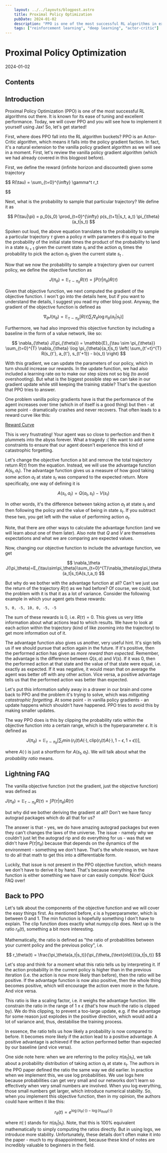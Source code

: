 ```yaml
---
    layout: ../../layouts/blogpost.astro
    title: Proximal Policy Optimization
    pubDate: 2024-01-02
    description: "PPO is one of the most successful RL algorithms in existance and in this blog post you will learn all about it!"
    tags: ["reinforcement learning", "deep learning", "actor-critic"]
---
```


# Proximal Policy Optimization

2024-01-02

## Contents

## Introduction

Proximal Policy Optimization (PPO) is one of the most successful RL algorithms out there. It is known for its ease of tuning and excellent performance. Today, we will cover PPO and you will see how to implement it yourself using Jax! So, let's get started!

First, where does PPO fall into the RL algorithm buckets? PPO is an Actor-Critic algorithm, which means it falls into the policy gradient faction. In fact, it's a natural extension to the vanilla policy gradient algorithm as we will see in a moment. First, let's review the vanilla policy gradient algorithm (which we had already covered in this blogpost before).

First, we define the reward (infinite horizon and discounted) given some trajectory

$$
R(\tau) = \sum_{t=0}^{\infty} \gamma^t r_t


$$

Next, what is the probability to sample that particular trajectory? We define it as

$$
P(\tau|\pi) = p_0(s_0) \prod_{t=0}^{\infty} p(s_{t+1}|s_t, a_t) \pi_{\theta}(a_t|s_t)
$$

Spoken out loud, the above equation translates to the probability to sample a particular trajectory $\tau$ given a policy $\pi$ with parameters $\theta$ is equal to the the probability of the initial state times the product of the probability to land in a state $s_{t+1}$ given the current state $s_t$ and the action $a_t$ times the probability to pick the action $a_t$ given the current state $s_t$ .

Now that we now the probability to sample a trajectory given our current policy, we define the objective function as

$$
J(\pi_{\theta}) = \mathbb{E}_{\tau \sim \pi_{\theta}} R(\tau) = \int P(\tau|\pi_{\theta}) R(\tau)
$$

Given that objective function, we next computed the gradient of the objective function. I won't go into the details here, but if you want to understand the details, I suggest you read my other blog post. Anyway, the gradient of the objective function is defined as

$$
\nabla_{\theta} J(\pi_{\theta}) = \mathbb{E}_{\tau \sim \pi_{\theta}} \left[ R(\tau) \sum_{t} \nabla_{\theta} \log \pi_{\theta}(a_t|s_t) \right]
$$

Furthermore, we had also improved this objective function by including a baseline in the form of a value network, like so:

$$
\nabla_{\theta} J(\pi_{\theta}) = \mathbb{E}_{\tau \sim \pi_{\theta}} \sum_{t=0}^{T} \nabla_{\theta} \log \pi_{\theta}(a_t|s_t) \left( \sum_{t'=t}^{T} R(s_{t'}, a_{t'}, s_{t'+1}) - b(s_t) \right)
$$

With this gradient, we can update the parameters of our policy, which in turn should increase our rewards. In the update function, we had also included a learning rate αα to make our step sizes not so big (to avoid overshooting). But what is the biggest possible step we can take in our gradient update while still keeping the training stable? That's the question that PPO tries to answer.

One problem vanilla policy gradients have is that the performance of the agent increases over time (which in of itself is a good thing) but then - at some point - dramatically crashes and never recovers. That often leads to a reward curve like this:

[Reward Curve](/posts/ppo/Figure_1.png)

This is very frustrating! Your agent was so close to perfection and then it plummets into the abyss forever. What a tragedy :( We want to add some constraints to ensure that our agent doesn't experience this kind of catastrophic forgetting.

Let's change the objective function a bit and remove the total trajectory return $R(\tau)$ from the equation. Instead, we will use the advantage function $A(s_t,a_t)$. The advantage function gives us a measure of how good taking some action $a_t$ at state $s_t$ was compared to the expected return. More specifically, one way of defining it is

$$
A(s_t,a_t)=Q(a_t,s_t)-V(s_t)
$$

In other words, it's the difference between taking action $a_t$ at state $s_t$ and then following the policy and the value of being in state $s_t$. If you subtract these two, you get left with the value of performing action $a_t$.

Note, that there are other ways to calculate the advantage function (and we will learn about one of them later). Also note that $Q$ and $V$ are themselves expectations and what we are comparing are expected values.

Now, changing our objective function to include the advantage function, we get

$$
\nabla_\theta J(\pi_\theta)=E_{\tau\sim\pi_\theta}\sum_{t=0}^{T}\nabla_\theta\log\pi_\theta(a_t|s_t)A(s_t,a_t)
$$

But why do we bother with the advantage function at all? Can't we just use the return of the trajectory $R(\tau)$ as we had before? Of course, we could, but the problem with it is that it as a lot of variance. Consider the following example in which your agent gets these rewards:

```
5, 0, -5, 10, 0, -5, -5
```

The sum of these rewards is 0, i.e. $R(\tau) = 0$. This gives us very little
information about what actions lead to which results. We have to look at
each action within the trajectory (kind of like zooming into the trajectory)
to get more information out of it.

The advantage function also gives us another, very useful hint. It's sign
tells us if we should pursue that action again in the future. If it's positive,
then the performed action has given as _more reward than expected_.
Remember, the advantage is the difference between $Q(s, a)$ and $V(s)$.
If it was 0, then the performed action at that state and the value of that
state were equal, i.e. exactly as expected. If it was negative, it would mean
that on average the agent was better off with any other action. Vice versa,
a positive advantage tells us that the performed action was better than
expected.

Let's put this information safely away in a drawer in our brain and come
back to PPO and the problem it's trying to solve, which was _mitigating
catastrophic forgetting_. At some point - in vanilla policy gradients - an
update happens which shouldn't have happened. PPO tries to avoid this
by making smaller updates.

The way PPO does is this by clipping the probability ratio within the
objective function into a certain range, which is the hyperparameter $\epsilon$. It
is defined as

$$
J(\pi_\theta) = \mathbb{E}_{\tau \sim \pi_\theta} \left[ \sum_{t} \min(r_t(t)A(·), \text{clip}(r_t(t)A(·), 1 - \epsilon, 1 + \epsilon)) \right],
$$

where $A(·)$ is just a shortform for $A(s_t, a_t)$. We will talk about what the
_probability ratio_ means.

## Lightning FAQ

The vanilla objective function (not the gradient, just the objective function) was defined as

$J(\pi_\theta) = \mathbb{E}_{\tau \sim \pi_\theta} R(\tau) = \int P(\tau|\pi_\theta)R(\tau)$

but why did we bother deriving the gradient at all? Don't we have fancy autograd packages which do all that for us?

The answer is that - yes, we do have amazing autograd packages but even they can't changes the laws of the universe. The issue - namely why we couldn't just let the autograd rip and do everything for us - was that we didn't have $P(\tau|\pi_\theta)$ because that depends on the dynamics of the environment - something we don't have. That's the whole reason, we have to do all that math to get this into a differentiable form.

Luckily, that issue is not present in the PPO objective function, which means we don't have to derive it by hand. That's because everything in the function is either something we have or can easily compute. Nice! Quick FAQ over!

## Back to PPO

Let's talk about the components of the objective function and we will cover the easy things first. As mentioned before, $\epsilon$ is a hyperparameter, which is between 0 and 1. The min function is hopefully something I don't have to explain. The clip function does exactly what numpy.clip does. Next up is the ratio $r_\theta(t)$, something a bit more interesting.

Mathematically, the ratio is defined as "the ratio of probabilities between your current policy and the previous policy", i.e.

$$
r_\theta(t) = \frac{\pi_\theta(a_t|s_t)}{\pi_{\theta_{\text{old}}}(a_t|s_t)}
$$

Let's stop and think for a moment what this ratio tells us by interpreting it. If the action probability in the current policy is higher than in the previous iteration (i.e. the action is now more likely than before), then the ratio will be positive. If the advantage function is now also positive, then the whole thing becomes positive, which will encourage the action even more in the future. And vice versa.

This ratio is like a scaling factor, i.e. it weighs the advantage function. We constrain the ratio in the range of $1 \pm \epsilon$ (that's how much the ratio is clipped by). We do this clipping, to prevent a too-large update, e.g. if the advantage for some reason just explodes in the positive direction, which would add a lot of variance and, thus, destabilise the training process.

In essence, the ratio tells us how likely a probability is now compared to before. It becomes more likely if the action lead to a positive advantage. A positive advantage is achieved if the action performed better than expected by our baseline (and vice versa).

One side note here: when we are referring to the policy $\pi(a_t|s_t)$, we talk about a probability distribution of taking action $a_t$ at state $s_t$. The authors in the PPO paper defined the ratio the same way we did earlier. In practice when we implement this, we use log probabilities. We use logs here because probabilities can get very small and our networks don't learn so effectively when very small numbers are involved. When you log everything, those small numbers get larger, which introduce numerical stability. So, when you implement this objective function, then in my opinion, the authors could have written it like this:

$$
r_\theta(t) = e^{\log(\pi_\theta(·))-\log(\pi_{\theta old}(·))}
$$

where $\pi(·)$ stands for $\pi(a_t|s_t)$. Note, that this is 100% equivalent mathematically to simply computing the ratios directly. But in using logs, we introduce more stability. Unfortunately, these details don't often make it into the paper - much to my disappointment, because these kind of notes are incredibly valuable to beginners in the field.

